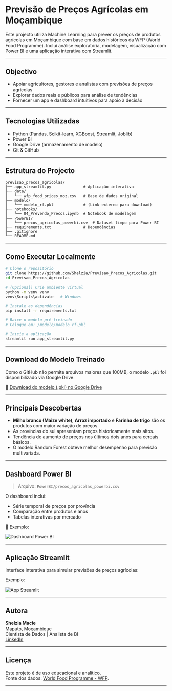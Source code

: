 
# Previsão de Preços Agrícolas em Moçambique

Este projecto utiliza Machine Learning para prever os preços de produtos agrícolas em Moçambique com base em dados históricos da WFP (World Food Programme). Inclui análise exploratória, modelagem, visualização com Power BI e uma aplicação interativa com Streamlit.

---

## Objectivo

- Apoiar agricultores, gestores e analistas com previsões de preços agrícolas
- Explorar dados reais e públicos para análise de tendências
- Fornecer um app e dashboard intuitivos para apoio à decisão

---

## Tecnologias Utilizadas

- Python (Pandas, Scikit-learn, XGBoost, Streamlit, Joblib)
- Power BI
- Google Drive (armazenamento de modelo)
- Git & GitHub

---

## Estrutura do Projecto

```
previsao_precos_agricolas/
├── app_streamlit.py              # Aplicação interativa
├── data/
│   └── wfp_food_prices_moz.csv   # Base de dados original
├── modelo/
│   └── modelo_rf.pkl             # (Link externo para download)
├── notebooks/
│   └── 04_Prevendo_Precos.ipynb  # Notebook de modelagem
├── PowerBI/
│   └── precos_agricolas_powerbi.csv  # Dataset limpo para Power BI
├── requirements.txt              # Dependências
├── .gitignore
└── README.md
```

---

## Como Executar Localmente

```bash
# Clone o repositório
git clone https://github.com/Shelzia/Previsao_Precos_Agricolas.git
cd Previsao_Precos_Agricolas

# (Opcional) Crie ambiente virtual
python -m venv venv
venv\Scripts\activate   # Windows

# Instale as dependências
pip install -r requirements.txt

# Baixe o modelo pré-treinado
# Coloque em: /modelo/modelo_rf.pkl

# Inicie a aplicação
streamlit run app_streamlit.py
```

---

## Download do Modelo Treinado

Como o GitHub não permite arquivos maiores que 100MB, o modelo `.pkl` foi disponibilizado via Google Drive:

🔗 [Download do modelo (.pkl) no Google Drive](https://drive.google.com/drive/folders/1_LDhv1TXYSrMF7V6q8-gncyUc6nfyXYa?usp=drive_link)

---

## Principais Descobertas

- **Milho branco (Maize white)**, **Arroz importado** e **Farinha de trigo** são os produtos com maior variação de preços.
- As províncias do sul apresentam preços historicamente mais altos.
- Tendência de aumento de preços nos últimos dois anos para cereais básicos.
- O modelo Random Forest obteve melhor desempenho para previsão multivariada.

---

## Dashboard Power BI

> Arquivo: `PowerBI/precos_agricolas_powerbi.csv`

O dashboard inclui:

- Série temporal de preços por província
- Comparação entre produtos e anos
- Tabelas interativas por mercado

📸 Exemplo:

![Dashboard Power BI](imgs/dashboard_powerbi.png)

---

## Aplicação Streamlit

Interface interativa para simular previsões de preços agrícolas:

Exemplo:

![App Streamlit](imgs/streamlit_app.png)

---

## Autora

**Shelzia Macie**  
Maputo, Moçambique  
Cientista de Dados | Analista de BI  
[LinkedIn](https://www.linkedin.com/in/shelzia-macie)

---

## Licença

Este projeto é de uso educacional e analítico.  
Fonte dos dados: [World Food Programme - WFP](https://data.humdata.org/dataset/wfp-food-prices-for-mozambique).

---
